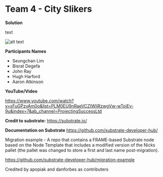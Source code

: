 # Team 4 - City Slikers
**Solution**

text

![alt text]()

**Participants Names**

- Seungchan Lim
- Bisrat Degefa
- John Ray
- Hugh Harford
- Aaron Atkinson

**YouTube/Video**

https://www.youtube.com/watch?v=xFuGPzvAm0o&list=PLM0EU9nRaeVCZIWIiRzwgVw-wTojEy-9u&index=7&ab_channel=ProjectingSuccessLtd

**Credit to substrate:**
https://substrate.io/

**Documentation on Substrate**
https://github.com/substrate-developer-hub/

Migration example - A repo that contains a FRAME-based Substrate node based on the Node Template that includes a modified version of the Nicks pallet (the pallet was changed to store a first and last name post-migration).

https://github.com/substrate-developer-hub/migration-example

Credited by apopiak and danforbes as contributers 